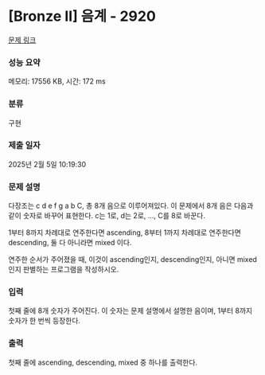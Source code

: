 # [Bronze II] 음계 - 2920 

[문제 링크](https://www.acmicpc.net/problem/2920) 

### 성능 요약

메모리: 17556 KB, 시간: 172 ms

### 분류

구현

### 제출 일자

2025년 2월 5일 10:19:30

### 문제 설명

<p>다장조는 c d e f g a b C, 총 8개 음으로 이루어져있다. 이 문제에서 8개 음은 다음과 같이 숫자로 바꾸어 표현한다. c는 1로, d는 2로, ..., C를 8로 바꾼다.</p>

<p>1부터 8까지 차례대로 연주한다면 ascending, 8부터 1까지 차례대로 연주한다면 descending, 둘 다 아니라면 mixed 이다.</p>

<p>연주한 순서가 주어졌을 때, 이것이 ascending인지, descending인지, 아니면 mixed인지 판별하는 프로그램을 작성하시오.</p>

### 입력 

 <p>첫째 줄에 8개 숫자가 주어진다. 이 숫자는 문제 설명에서 설명한 음이며, 1부터 8까지 숫자가 한 번씩 등장한다.</p>

### 출력 

 <p>첫째 줄에 ascending, descending, mixed 중 하나를 출력한다.</p>

